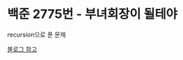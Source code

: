 # 백준 2775번 - 부녀회장이 될테야

recursion으로 푼 문제  

[블로그 참고](https://kdjun97.github.io/algorithm/baekjoon-2775/)  